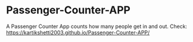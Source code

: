 # Passenger-Counter-APP
A Passenger Counter App counts how many people get in and out.
Check: https://kartikshetti2003.github.io/Passenger-Counter-APP/
